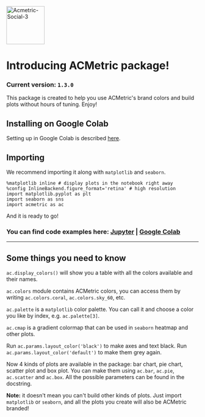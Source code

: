 <a href='https://acmetric.com/' target='_blank'><img src='https://i.postimg.cc/ZnscgcFb/Acmetric-Social-3.jpg' height="100" border='0' alt='Acmetric-Social-3'/></a> 
# Introducing ACMetric package!
### Current version: `1.3.0`

This package is created to help you use ACMetric's brand colors and build plots without hours of tuning. Enjoy!

## Installing on Google Colab 
Setting up in Google Colab is described [here](https://github.com/ACMetric/acmetric_package/blob/master/colab_setup.md).

## Importing
We recommend importing it along with `matplotlib` and `seaborn`.

```python3
%matplotlib inline # display plots in the notebook right away
%config InlineBackend.figure_format='retina' # high resolution
import matplotlib.pyplot as plt
import seaborn as sns
import acmetric as ac
```

And it is ready to go!

### You can find code examples here: [Jupyter](https://github.com/ACMetric/acmetric_package/blob/master/notebooks/acmetric_package_intro.ipynb) | [Google Colab](https://colab.research.google.com/drive/14eYxEthMcPohkTFC9CLhe-nzHbQDoEsu?usp=sharing)
***
## Some things you need to know

`ac.display_colors()` will show you a table with all the colors available and their names.

`ac.colors` module contains ACMetric colors, you can access them by writing `ac.colors.coral`, `ac.colors.sky_60`, etc.  

`ac.palette` is a `matplotlib` color palette. You can call it and choose a color you like by index, e.g. `ac.palette[3]`.

`ac.cmap` is a gradient colormap that can be used in `seaborn` heatmap and other plots.

Run `ac.params.layout_color('black')` to make axes and text black. Run `ac.params.layout_color('default')` to make them grey again.

Now 4 kinds of plots are available in the package: bar chart, pie chart, scatter plot and box plot. You can make them using `ac.bar`, `ac.pie`, `ac.scatter` and `ac.box`. All the possible parameters can be found in the docstring.

**Note:** it doesn't mean you can't build other kinds of plots. Just import `matplotlib` or `seaborn`, and all the plots you create will also be ACMetric branded!
